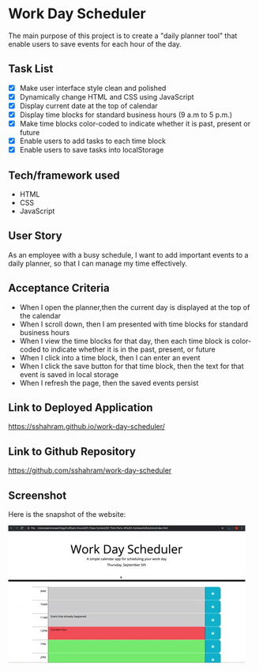 # Work Day Scheduler

The main purpose of this project is to create a "daily planner tool" that enable users to save events for each hour of the day. 

## Task List

- [x] Make user interface style clean and polished
- [x] Dynamically change HTML and CSS using JavaScript
- [x] Display current date at the top of calendar
- [x] Display time blocks for standard business hours (9 a.m to 5 p.m.)
- [x] Make time blocks color-coded to indicate whether it is past, present or future
- [x] Enable users to add tasks to each time block
- [x] Enable users to save tasks into localStorage

## Tech/framework used
* HTML
* CSS
* JavaScript

## User Story

As an employee with a busy schedule, I want to add important events to a daily planner, so that I can manage my time effectively.

## Acceptance Criteria

* When I open the planner,then the current day is displayed at the top of the calendar
* When I scroll down, then I am presented with time blocks for standard business hours
* When I view the time blocks for that day, then each time block is color-coded to indicate whether it is in the past, present, or future
* When I click into a time block, then I can enter an event
* When I click the save button for that time block, then the text for that event is saved in local storage
* When I refresh the page, then the saved events persist

## Link to Deployed Application
https://sshahram.github.io/work-day-scheduler/

## Link to Github Repository
https://github.com/sshahram/work-day-scheduler

## Screenshot
Here is the snapshot of the website:

![alt="work-day-scheduler"](./assets/images/work-scheduler-demo.gif)